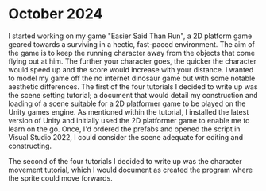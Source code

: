 # October 2024
I started working on my game "Easier Said Than Run", a 2D platform game geared towards a surviving in a hectic, fast-paced environment. The aim of the game is to keep the running character away from the objects that come flying out at him. The further your character goes, the quicker the character would speed up and the score would increase with your distance. I wanted to model my game off the no internet dinosaur game but with some notable aesthetic differences. 
The first of the four tutorials I decided to write up was the scene setting tutorial; a document that would detail my construction and loading of a scene suitable for a 2D platformer game to be played on the Unity games engine. As mentioned within the tutorial, I installed the latest version of Unity and initially used the 2D platformer game to enable me to learn on the go. Once, I'd ordered the prefabs and opened the script in Visual Studio 2022, I could consider the scene adequate for editing and constructing. 

The second of the four tutorials I decided to write up was the character movement tutorial, which I would document as created the program where the sprite could move forwards.
